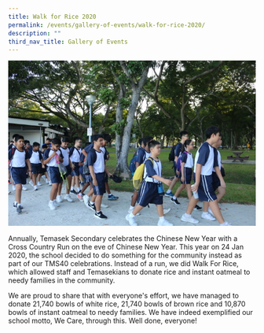 ```yaml
---
title: Walk for Rice 2020
permalink: /events/gallery-of-events/walk-for-rice-2020/
description: ""
third_nav_title: Gallery of Events
---
```

![](/images/img_6988.jpg)

Annually, Temasek Secondary celebrates the Chinese New Year with a Cross Country Run on the eve of Chinese New Year. This year on 24 Jan 2020, the school decided to do something for the community instead as part of our TMS40 celebrations. Instead of a run, we did Walk For Rice, which allowed staff and Temasekians to donate rice and instant oatmeal to needy families in the community.  
  
We are proud to share that with everyone's effort, we have managed to donate 21,740 bowls of white rice, 21,740 bowls of brown rice and 10,870 bowls of instant oatmeal to needy families. We have indeed exemplified our school motto, We Care, through this. Well done, everyone!